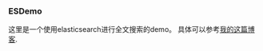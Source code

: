 ### ESDemo

这里是一个使用elasticsearch进行全文搜索的demo。
具体可以参考[我的这篇博客](http://makeiteasy.github.io/2015/05/19/use-elasticsearch-in-rails.html).
